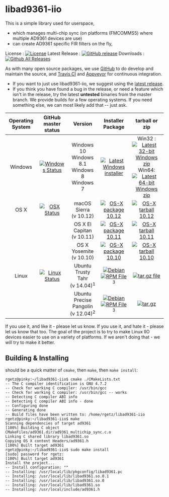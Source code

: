 # libad9361-iio

This is a simple library used for userspace,
 - which manages multi-chip sync (on platforms (FMCOMMS5) where multiple AD9361 devices are use)
 - can create AD9361 specific FIR filters on the fly, 


License : [![License](https://img.shields.io/badge/license-LGPL2-blue.svg)](https://github.com/analogdevicesinc/libad9361-iio/blob/master/COPYING.txt)
Latest Release : [![GitHub release](https://img.shields.io/github/release/analogdevicesinc/libad9361-iio.svg)](https://github.com/analogdevicesinc/libad9361-iio/releases/latest)
Downloads :  [![Github All Releases](https://img.shields.io/github/downloads/analogdevicesinc/libad9361-iio/total.svg)](https://github.com/analogdevicesinc/libad9361-iio/releases/latest)

As with many open source packages, we use [GitHub](https://github.com/analogdevicesinc/libad9361-iio) to do develop and maintain the source, and [Travis CI](https://travis-ci.com/) and [Appveyor](https://www.appveyor.com/) for continuous integration.
  - If you want to just use libad9361-iio, we suggest using the [latest release](https://github.com/analogdevicesinc/libad9361-iio/releases/latest).
  - If you think you have found a bug in the release, or need a feature which isn't in the release, try the latest **untested** binaries from the master branch. We provide builds for a few operating systems. If you need something else, we can most likely add that -- just ask.

| Operating System        | GitHub master status  | Version |  Installer Package  | tarball or zip |
|:-----------------------:|:---------------------:|:-------:|:-------------------:|:--------------:|
| Windows                 | [![Windows Status](https://ci.appveyor.com/api/projects/status/github/analogdevicesinc/libad9361-iio?svg=true)](https://ci.appveyor.com/project/analogdevicesinc/libad9361-iio/branch/master) | Windows 10<br />Windows 8.1<br />Windows 8<br />Windows 7 | [![Latest Windows installer](https://raw.githubusercontent.com/wiki/analogdevicesinc/libiio/img/win_box.png)](https://ci.appveyor.com/api/projects/analogdevicesinc/libad9361-iio/artifacts/libad9361-setup.exe?branch=master) | Win32 : [![Latest 32-bit Windows zip](https://raw.githubusercontent.com/wiki/analogdevicesinc/libad9361-iio/img/win_box.png)](https://ci.appveyor.com/api/projects/analogdevicesinc/libad9361-iio/artifacts/libad9361-win32.zip?branch=master)<br />Win64: [![Latest 64-bit Windows zip](https://raw.githubusercontent.com/wiki/analogdevicesinc/libiio/img/win_box.png)](https://ci.appveyor.com/api/projects/analogdevicesinc/libad9361-iio/artifacts/libad9361-win64.zip?branch=master) |
| OS X                    | [![OSX Status](https://api.travis-ci.org/analogdevicesinc/libad9361-iio.svg?branch=master&label=osx&passingTex=foo)](https://travis-ci.org/analogdevicesinc/libad9361-iio) | macOS Sierra<br />(v 10.12) | [![OS-X package 10.12](https://raw.githubusercontent.com/wiki/analogdevicesinc/libiio/img/osx_box.png)](http://swdownloads.analog.com/cse/travis_builds/master_latest_libad9361-iio-osx_10.12.pkg) | [![OS-X tarball 10.12](https://raw.githubusercontent.com/wiki/analogdevicesinc/libiio/img/osx_box.png)](http://swdownloads.analog.com/cse/travis_builds/master_latest_libad9361-iio-osx_10.12.tar.gz) |
|                  |                     |  OS X El Capitan<br />(v 10.11) | [![OS-X package 10.11](https://raw.githubusercontent.com/wiki/analogdevicesinc/libiio/img/osx_box.png)](http://swdownloads.analog.com/cse/travis_builds/master_latest_libad9361-iio-osx_10.11.pkg) | [![OS-X tarball 10.11](https://raw.githubusercontent.com/wiki/analogdevicesinc/libiio/img/osx_box.png)](http://swdownloads.analog.com/cse/travis_builds/master_latest_libad9361-iio-osx_10.11.tar.gz) |
|                  |                     |  OS X Yosemite<br />(v 10.10) | [![OS-X package 10.10](https://raw.githubusercontent.com/wiki/analogdevicesinc/libiio/img/osx_box.png)](http://swdownloads.analog.com/cse/travis_builds/master_latest_libad9361-iio-osx_10.10.pkg) | [![OS-X tarball 10.10](https://raw.githubusercontent.com/wiki/analogdevicesinc/libiio/img/osx_box.png)](http://swdownloads.analog.com/cse/travis_builds/master_latest_libad9361-iio-osx_10.10.tar.gz) |
| Linux                   | [![Linux Status](https://api.travis-ci.org/analogdevicesinc/libad9361-iio.svg?branch=master&label=linux)](https://travis-ci.org/analogdevicesinc/libiio) | Ubuntu Trusty Tahr<br />(v 14.04)<sup>1</sup> | [![Debian](https://raw.githubusercontent.com/wiki/analogdevicesinc/libiio/img/deb.png)](http://swdownloads.analog.com/cse/travis_builds/master_latest_libad9361-iio-trusty.deb) [![RPM File](https://raw.githubusercontent.com/wiki/analogdevicesinc/libiio/img/rpm.png)](http://swdownloads.analog.com/cse/travis_builds/master_latest_libad9361-iio-trusty.rpm)<sup>3</sup> | [![tar.gz file](https://raw.githubusercontent.com/wiki/analogdevicesinc/libiio/img/linux_box.png)](http://swdownloads.analog.com/cse/travis_builds/master_latest_libad9361-iio-trusty.tar.gz) |
|  |  | Ubuntu Precise Pangolin<br />(v 12.04)<sup>2</sup>  | [![Debian](https://raw.githubusercontent.com/wiki/analogdevicesinc/libiio/img/deb.png)](http://swdownloads.analog.com/cse/travis_builds/master_latest_libad9361-iio-precise.deb) [![RPM File](https://raw.githubusercontent.com/wiki/analogdevicesinc/libiio/img/rpm.png)](http://swdownloads.analog.com/cse/travis_builds/master_latest_libad9361-iio-precise.rpm)<sup>3</sup> | [![tar.gz](https://raw.githubusercontent.com/wiki/analogdevicesinc/libiio/img/linux_box.png)](http://swdownloads.analog.com/cse/travis_builds/master_latest_libad9361-iio-precise.tar.gz) |

If you use it, and like it - please let us know. If you use it, and hate it - please let us know that too. The goal of the project is to try to make Linux IIO devices easier to use on a variety of platforms. If we aren't doing that - we will try to make it better.


## Building & Installing

should be a quick matter of `cmake`, then `make`, then `make install`:

```
rgetz@pinky:~/libad9361-iio$ cmake ./CMakeLists.txt
-- The C compiler identification is GNU 4.7.2
-- Check for working C compiler: /usr/bin/gcc
-- Check for working C compiler: /usr/bin/gcc -- works
-- Detecting C compiler ABI info
-- Detecting C compiler ABI info - done
-- Configuring done
-- Generating done
-- Build files have been written to: /home/rgetz/libad9361-iio
rgetz@pinky:~/libad9361-iio$ make
Scanning dependencies of target ad9361
[100%] Building C object CMakeFiles/ad9361.dir/ad9361_multichip_sync.c.o
Linking C shared library libad9361.so
Copying OS X content Headers/ad9361.h
[100%] Built target ad9361
rgetz@pinky:~/libad9361-iio$ sudo make install
[sudo] password for rgetz: 
[100%] Built target ad9361
Install the project...
-- Install configuration: ""
-- Installing: /usr/local/lib/pkgconfig/libad9361.pc
-- Installing: /usr/local/lib/libad9361.so.0.1
-- Installing: /usr/local/lib/libad9361.so.0
-- Installing: /usr/local/lib/libad9361.so
-- Installing: /usr/local/include/ad9361.h
```
